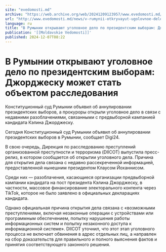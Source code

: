 ```yaml
---
site: "evedomosti.md"
archive: "https://web.archive.org/web/20241209123957/www.evedomosti.md/news/v-rumynii-otkryvayut-ugolovnoe-delo-po-prezidentskim-vyboram"
url: "http://www.evedomosti.md/news/v-rumynii-otkryvayut-ugolovnoe-delo-po-prezidentskim-vyboram"
language: ru
title: "В Румынии открывают уголовное дело по президентским выборам: Джорджеску может стать объектом расследования"
publication: '[[Moldavskie Vedomosti]]'
published: 2024-12-07T08:22
---
```


# В Румынии открывают уголовное дело по президентским выборам: Джорджеску может стать объектом расследования

Конституционный суд Румынии объявил об аннулировании президентских выборов, а прокуроры открыли уголовное дело в связи с недавними разоблачениями, связанными с предвыборной кампанией кандидата Кэлина Джорджеску.

Сегодня Конституционный суд Румынии объявил об аннулировании президентских выборов в Румынии, сообщает Digi24.

В свою очередь, Дирекция по расследованию преступлений организованной преступности и терроризма (DIICOT) выпустила пресс-релиз, в котором сообщается об открытии уголовного дела. Причина для открытия дела связана с недавно рассекреченной информацией, предоставленной нынешним президентом Клаусом Йоханнисом.

Среди них — разоблачения, касающиеся организации предвыборной кампании кандидата на пост президента Кэлина Джорджеску, в частности, массовое финансирование электорального контента через TikTok, которое не было заявлено в официальных декларациях кандидата.

Однако официальная причина открытия дела связана с «возможными преступлениями, включая незаконные операции с устройствами или программным обеспечением, попытку нарушения работы информационных систем и попытку незаконного доступа к информационной системе». DIICOT уточнил, что этот этап уголовного процесса не включает обвинения в адрес отдельных лиц, а направлен на сбор доказательств для правильного и полного выяснения фактов и принятия соответствующего законного решения.